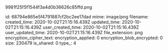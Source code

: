 9981f25f5f1544f3a4d0b36626c85ffd.png

id: 68794e865e5f4791887cf2bc2ee17dad
mime: image/png
filename: 
created_time: 2020-10-02T21:15:16.439Z
updated_time: 2020-10-02T21:15:16.439Z
user_created_time: 2020-10-02T21:15:16.439Z
user_updated_time: 2020-10-02T21:15:16.439Z
file_extension: png
encryption_cipher_text: 
encryption_applied: 0
encryption_blob_encrypted: 0
size: 230479
is_shared: 0
type_: 4